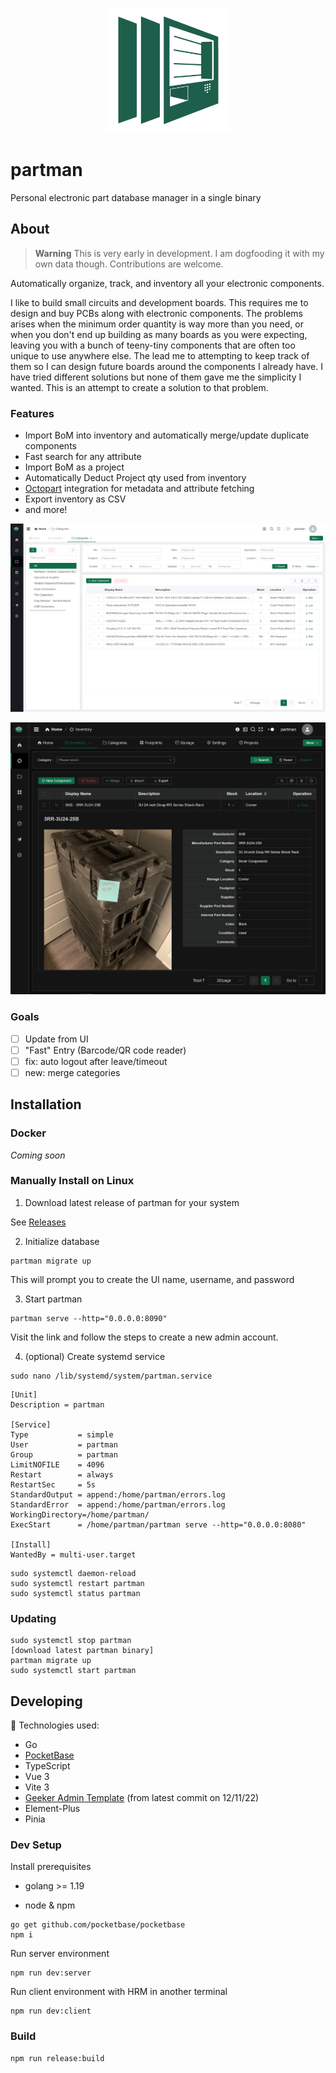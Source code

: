 <p align="center">
  <img src="src/assets/images/logo.png" width="200" />
</p>

# partman

Personal electronic part database manager in a single binary

## About

> **Warning**
> This is very early in development. I am dogfooding it with my own data though.
> Contributions are welcome.

Automatically organize, track, and inventory all your electronic components.

I like to build small circuits and development boards. This requires me to design and buy PCBs along with electronic components. The problems arises when the minimum order quantity is way more than you need, or when you don't end up building as many boards as you were expecting, leaving you with a bunch of teeny-tiny components that are often too unique to use anywhere else. The lead me to attempting to keep track of them so I can design future boards around the components I already have. I have tried different solutions but none of them gave me the simplicity I wanted. This is an attempt to create a solution to that problem.

### Features

- Import BoM into inventory and automatically merge/update duplicate components
- Fast search for any attribute
- Import BoM as a project
- Automatically Deduct Project qty used from inventory
- [Octopart](https://octopart.com/) integration for metadata and attribute fetching
- Export inventory as CSV
- and more!

![](doc/Screenshot%202023-02-24%20194626.png)

![](doc/Screenshot%202023-02-25%20232759.png)

### Goals

- [ ] Update from UI
- [ ] "Fast" Entry (Barcode/QR code reader)
- [ ] fix: auto logout after leave/timeout
- [ ] new: merge categories

## Installation

### Docker

_Coming soon_

### Manually Install on Linux

1. Download latest release of partman for your system

See [Releases](https://github.com/phcreery/partman/releases)

2. Initialize database

```
partman migrate up
```

This will prompt you to create the UI name, username, and password

3. Start partman

```
partman serve --http="0.0.0.0:8090"
```

Visit the link and follow the steps to create a new admin account.

4. (optional) Create systemd service

```
sudo nano /lib/systemd/system/partman.service
```

```
[Unit]
Description = partman

[Service]
Type           = simple
User           = partman
Group          = partman
LimitNOFILE    = 4096
Restart        = always
RestartSec     = 5s
StandardOutput = append:/home/partman/errors.log
StandardError  = append:/home/partman/errors.log
WorkingDirectory=/home/partman/
ExecStart      = /home/partman/partman serve --http="0.0.0.0:8080"

[Install]
WantedBy = multi-user.target
```

```
sudo systemctl daemon-reload
sudo systemctl restart partman
sudo systemctl status partman
```

### Updating

```
sudo systemctl stop partman
[download latest partman binary]
partman migrate up
sudo systemctl start partman
```

## Developing

🚀 Technologies used:

- Go
- [PocketBase](https://pocketbase.io/)
- TypeScript
- Vue 3
- Vite 3
- [Geeker Admin Template](https://github.com/HalseySpicy/Geeker-Admin) (from latest commit on 12/11/22)
- Element-Plus
- Pinia

### Dev Setup

Install prerequisites

- golang >= 1.19

- node & npm

```
go get github.com/pocketbase/pocketbase
npm i
```

Run server environment

```
npm run dev:server
```

Run client environment with HRM in another terminal

```
npm run dev:client
```

### Build

```
npm run release:build
```

